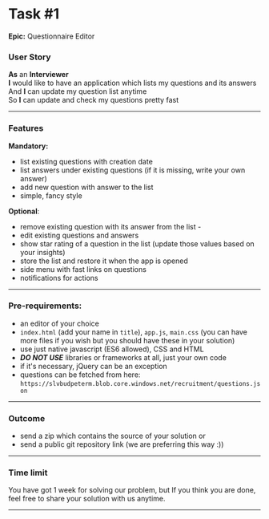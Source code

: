 # Task #1
__Epic:__ Questionnaire Editor

### User Story
**As** an **Interviewer**
<br>**I** would like to have an application which lists my questions and its answers
<br>And **I** can update my question list anytime
<br>So **I** can update and check my questions pretty fast

---

### Features
__Mandatory:__
- list existing questions with creation date 
- list answers under existing questions (if it is missing, write your own answer) 
- add new question with answer to the list
- simple, fancy style

__Optional__:
- remove existing question with its answer from the list -  
- edit existing questions and answers
- show star rating of a question in the list (update those values based on your insights) 
- store the list and restore it when the app is opened
- side menu with fast links on questions
- notifications for actions

---

### Pre-requirements:
- an editor of your choice
- `index.html` (add your name in `title`), `app.js`, `main.css` (you can have more files if you wish but you should have these in your solution)
- use just native javascript (ES6 allowed), CSS and HTML
- ___DO NOT USE___ libraries or frameworks at all, just your own code
- if it's necessary, jQuery can be an exception
- questions can be fetched from here: `https://slvbudpeterm.blob.core.windows.net/recruitment/questions.json`

---

### Outcome
- send a zip which contains the source of your solution or
- send a public git repository link (we are preferring this way :))

---

### Time limit
You have got 1 week for solving our problem, but If you think you are done, feel free to share your solution with us anytime.

---
